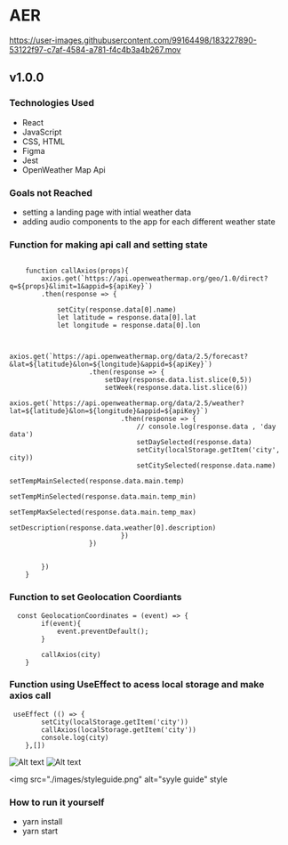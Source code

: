 # AER


https://user-images.githubusercontent.com/99164498/183227890-53122f97-c7af-4584-a781-f4c4b3a4b267.mov


## v1.0.0

### Technologies Used
- React
- JavaScript
- CSS, HTML
- Figma 
- Jest
- OpenWeather Map Api

### Goals not Reached

- setting a landing page with intial weather data 
- adding audio components to the app for each different weather state



### Function for making api call and setting state 

```
 
    function callAxios(props){
        axios.get(`https://api.openweathermap.org/geo/1.0/direct?q=${props}&limit=1&appid=${apiKey}`)
        .then(response => {
          
            setCity(response.data[0].name)
            let latitude = response.data[0].lat
            let longitude = response.data[0].lon
            
           
                axios.get(`https://api.openweathermap.org/data/2.5/forecast?&lat=${latitude}&lon=${longitude}&appid=${apiKey}`)
                    .then(response => {
                        setDay(response.data.list.slice(0,5))
                        setWeek(response.data.list.slice(6))
                        axios.get(`https://api.openweathermap.org/data/2.5/weather?lat=${latitude}&lon=${longitude}&appid=${apiKey}`)
                            .then(response => {
                                // console.log(response.data , 'day data')
                                setDaySelected(response.data)
                                setCity(localStorage.getItem('city', city))
                                setCitySelected(response.data.name)
                                setTempMainSelected(response.data.main.temp)
                                setTempMinSelected(response.data.main.temp_min)
                                setTempMaxSelected(response.data.main.temp_max)
                                setDescription(response.data.weather[0].description)
                            })
                    })
                    

        }) 
    }
```

### Function to set Geolocation Coordiants 
```
  const GeolocationCoordinates = (event) => {
        if(event){
            event.preventDefault();
        }
        
        callAxios(city)  
    }
```
### Function using UseEffect to acess local storage and make axios call 
```
 useEffect (() => {
        setCity(localStorage.getItem('city'))
        callAxios(localStorage.getItem('city'))
        console.log(city)
    },[])
```

<img
  src="./images/desktop.png"
  alt="Alt text"
  title="Optional title"
  style="display: inline-block; margin: 0 auto; max-width: 300px">
  <img
  src="./images/mobile.png"
  alt="Alt text"
  title="Optional title"
  style="display: inline-block; margin: 0 auto; max-width: 300px height: 50px">

<img src="./images/styleguide.png"
alt="syyle guide"
style
>

### How to run it yourself
- yarn install 
- yarn start
